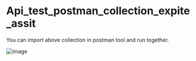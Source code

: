 # Api_test_postman_collection_expite_assit

You can import above collection in postman tool and run together.

![image](https://github.com/user-attachments/assets/32f99027-8fcd-496c-bdd9-15361187217d)
